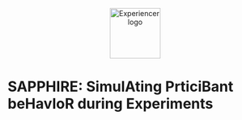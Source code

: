 <p align="center">
  <img alt="Experiencer logo" height="100" src="https://raw.githubusercontent.com/khnshn/sapphire/main/gem.png">
</p>

# SAPPHIRE: SimulAting PrticiBant beHavIoR during Experiments